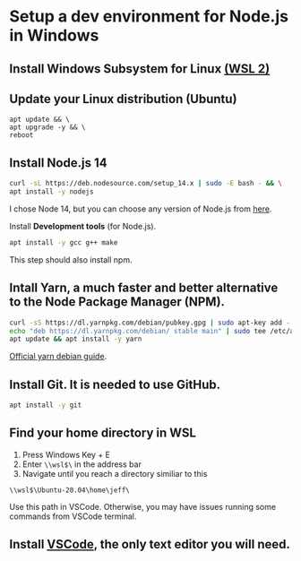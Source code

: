 # Setup a dev environment for Node.js in Windows

## Install Windows Subsystem for Linux [(WSL 2)](https://docs.microsoft.com/en-us/windows/wsl/install-win10)

## Update your Linux distribution (Ubuntu)

```
apt update && \
apt upgrade -y && \
reboot
```

## Install Node.js 14

```sh
curl -sL https://deb.nodesource.com/setup_14.x | sudo -E bash - && \
apt install -y nodejs
```

I chose Node 14, but you can choose any version of Node.js from [here](https://github.com/nodesource/distributions/blob/master/README.md).

Install **Development tools** (for Node.js).
```sh
apt install -y gcc g++ make
```

This step should also install npm.

## Intall Yarn, a much faster and better alternative to the Node Package Manager (NPM).

```sh
curl -sS https://dl.yarnpkg.com/debian/pubkey.gpg | sudo apt-key add - && \
echo "deb https://dl.yarnpkg.com/debian/ stable main" | sudo tee /etc/apt/sources.list.d/yarn.list && \
apt update && apt install -y yarn
```

[Official yarn debian guide](https://classic.yarnpkg.com/en/docs/install/#debian-stable).

## Install **Git**. It is needed to use GitHub.
```sh
apt install -y git
```

## Find your home directory in WSL

1. Press Windows Key + E 
2. Enter `\\wsl$\` in the address bar
3. Navigate until you reach a directory similiar to this

```
\\wsl$\Ubuntu-20.04\home\jeff\
```

Use this path in VSCode. Otherwise, you may have issues running some commands from VSCode terminal.

## Install [VSCode](https://code.visualstudio.com/), the only text editor you will need.
